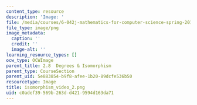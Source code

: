 ```yaml
---
content_type: resource
description: 'Image: '
file: /media/courses/6-042j-mathematics-for-computer-science-spring-2015/c0adef39569b263dd4219594d163da71_isomorphism_video_2.png
file_type: image/png
image_metadata:
  caption: ''
  credit: ''
  image-alt: ''
learning_resource_types: []
ocw_type: OCWImage
parent_title: 2.8  Degrees & Isomorphism
parent_type: CourseSection
parent_uid: 5e883854-b9f8-afee-1b20-89dcfe536b50
resourcetype: Image
title: isomorphism_video_2.png
uid: c0adef39-569b-263d-d421-9594d163da71
---
```

